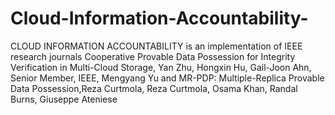 # Cloud-Information-Accountability-
CLOUD INFORMATION ACCOUNTABILITY is an implementation of IEEE research journals Cooperative Provable Data Possession for Integrity Verification in Multi-Cloud Storage, Yan Zhu, Hongxin Hu, Gail-Joon Ahn, Senior Member, IEEE, Mengyang Yu and MR-PDP: Multiple-Replica Provable Data Possession,Reza Curtmola, Reza Curtmola, Osama Khan, Randal Burns, Giuseppe Ateniese
